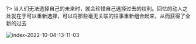 ?> 当人们无法选择自己的未来时，就会珍惜自己选择过去的权利。回忆的动人之处就在于可以重新选择，可以将那些毫无关联的往事重新组合起来，从而获得了全新的过去

![index-2022-10-04-13-11-03](https://cdn.jsdelivr.net/gh/aymfx/pic/img/index-2022-10-04-13-11-03.jpeg)
